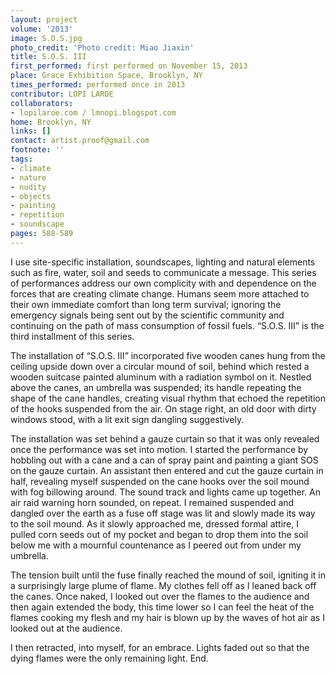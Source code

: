 ```yaml
---
layout: project
volume: '2013'
image: S.O.S.jpg
photo_credit: 'Photo credit: Miao Jiaxin'
title: S.O.S. III
first_performed: first performed on November 15, 2013
place: Grace Exhibition Space, Brooklyn, NY
times_performed: performed once in 2013
contributor: LOPI LAROE
collaborators:
- lopilaroe.com / lmnopi.blogspot.com
home: Brooklyn, NY
links: []
contact: artist.proof@gmail.com
footnote: ''
tags:
- climate
- nature
- nudity
- objects
- painting
- repetition
- soundscape
pages: 588-589
---
```


I use site-specific installation, soundscapes, lighting and natural elements such as fire, water, soil and seeds to communicate a message. This series of performances address our own complicity with and dependence on the forces that are creating climate change. Humans seem more attached to their own immediate comfort than long term survival; ignoring the emergency signals being sent out by the scientific community and continuing on the path of mass consumption of fossil fuels. “S.O.S. III” is the third installment of this series.

The installation of “S.O.S. III” incorporated five wooden canes hung from the ceiling upside down over a circular mound of soil, behind which rested a wooden suitcase painted aluminum with a radiation symbol on it. Nestled above the canes, an umbrella was suspended; its handle repeating the shape of the cane handles, creating visual rhythm that echoed the repetition of the hooks suspended from the air. On stage right, an old door with dirty windows stood, with a lit exit sign dangling suggestively.

The installation was set behind a gauze curtain so that it was only revealed once the performance was set into motion. I started the performance by hobbling out with a cane and a can of spray paint and painting a giant SOS on the gauze curtain. An assistant then entered and cut the gauze curtain in half, revealing myself suspended on the cane hooks over the soil mound with fog billowing around. The sound track and lights came up together. An air raid warning horn sounded, on repeat. I remained suspended and dangled over the earth as a fuse off stage was lit and slowly made its way to the soil mound. As it slowly approached me, dressed formal attire, I pulled corn seeds out of my pocket and began to drop them into the soil below me with a mournful countenance as I peered out from under my umbrella.

The tension built until the fuse finally reached the mound of soil, igniting it in a surprisingly large plume of flame. My clothes fell off as I leaned back off the canes. Once naked, I looked out over the flames to the audience and then again extended the body, this time lower so I can feel the heat of the flames cooking my flesh and my hair is blown up by the waves of hot air as I looked out at the audience.

I then retracted, into myself, for an embrace. Lights faded out so that the dying flames were the only remaining light. End.
